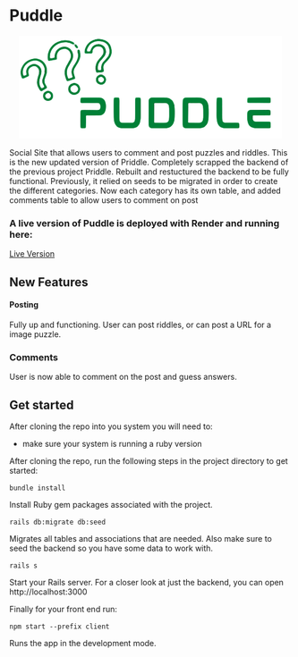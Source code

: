 # Puddle

<p align="center">
  <img src="./client/src/image/Puddle.png"/>
</p>

Social Site that allows users to comment and post puzzles and riddles. This is the new updated version of Priddle. Completely scrapped the backend of the previous project Priddle. Rebuilt and restuctured the backend to be fully functional. Previously, it relied on seeds to be migrated in order to create the different categories. Now each category has its own table, and added comments table to allow users to comment on post

### A live version of Puddle is deployed with Render and running here:

[Live Version](https://puddle.onrender.com/)



## New Features


#### Posting
Fully up and functioning. User can post riddles, or can post a URL for a image puzzle.

### Comments
User is now able to comment on the post and guess answers.





## Get started
After cloning the repo into you system you will need to: 
- make sure your system is running a ruby version 

After cloning the repo, run the following steps in the project directory to get started:

```
bundle install
```
Install Ruby gem packages associated with the project.

 ```
 rails db:migrate db:seed
 ```
Migrates all tables and associations that are needed. Also make sure to seed the backend so you have some data to work with.

 ```
 rails s
 ```
Start your Rails server. For a closer look at just the backend, you can open http://localhost:3000

Finally for your front end run:

```
npm start --prefix client
```
Runs the app in the development mode. 
